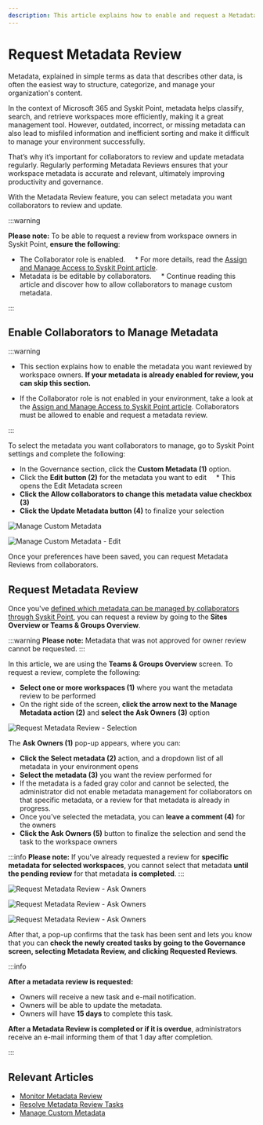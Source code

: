 ```yaml
---
description: This article explains how to enable and request a Metadata Review. 
---
```


# Request Metadata Review 

Metadata, explained in simple terms as data that describes other data, is often the easiest way to structure, categorize, and manage your organization's content. 

In the context of Microsoft 365 and Syskit Point, metadata helps classify, search, and retrieve workspaces more efficiently, making it a great management tool. However, outdated, incorrect, or missing metadata can also lead to misfiled information and inefficient sorting and make it difficult to manage your environment successfully. 

That’s why it’s important for collaborators to review and update metadata regularly. Regularly performing Metadata Reviews ensures that your workspace metadata is accurate and relevant, ultimately improving productivity and governance.

With the Metadata Review feature, you can select metadata you want collaborators to review and update. 

:::warning

**Please note:** To be able to request a review from workspace owners in Syskit Point, **ensure the following**:
* The Collaborator role is enabled. 
    * For more details, read the [Assign and Manage Access to Syskit Point article](../../configuration/enable-role-based-access.md#syskit-point-collaborators).
* Metadata is be editable by collaborators. 
    * Continue reading this article and discover how to allow collaborators to manage custom metadata.

:::

## Enable Collaborators to Manage Metadata

:::warning
* This section explains how to enable the metadata you want reviewed by workspace owners. **If your metadata is already enabled for review, you can skip this section.**

* If the Collaborator role is not enabled in your environment, take a look at the [Assign and Manage Access to Syskit Point article](../../configuration/enable-role-based-access.md#syskit-point-collaborators). Collaborators must be allowed to enable and request a metadata review.  

:::


To select the metadata you want collaborators to manage, go to Syskit Point settings and complete the following:

* In the Governance section, click the **Custom Metadata (1)** option. 
* Click the **Edit button (2)** for the metadata you want to edit
    * This opens the Edit Metadata screen
* **Click the Allow collaborators to change this metadata value checkbox (3)**
* **Click the Update Metadata button (4)** to finalize your selection 

![Manage Custom Metadata](../../../static/img/manage-metadata-review-custom.png)

![Manage Custom Metadata - Edit](../../../static/img/manage-metadata-review-edit.png)

Once your preferences have been saved, you can request Metadata Reviews from collaborators.


## Request Metadata Review

Once you've [defined which metadata can be managed by collaborators through Syskit Point](#enable-collaborators-to-manage-metadata), you can request a review by going to the **Sites Overview or Teams & Groups Overview**. 

:::warning
**Please note:** Metadata that was not approved for owner review cannot be requested.
:::

In this article, we are using the **Teams & Groups Overview** screen. To request a review, complete the following:

* **Select one or more workspaces (1)** where you want the metadata review to be performed
* On the right side of the screen, **click the arrow next to the Manage Metadata action (2)** and **select the Ask Owners (3)** option

![Request Metadata Review - Selection](../../../static/img/request-metadata-review-selection.png)

The **Ask Owners (1)** pop-up appears, where you can:

* **Click the Select metadata (2)** action, and a dropdown list of all metadata in your environment opens
* **Select the metadata (3)** you want the review performed for
 * If the metadata is a faded gray color and cannot be selected, the administrator did not enable metadata management for collaborators on that specific metadata, or a review for that metadata is already in progress.
* Once you've selected the metadata, you can **leave a comment (4)** for the owners 
* **Click the Ask Owners (5)** button to finalize the selection and send the task to the workspace owners

:::info
**Please note:** If you've already requested a review for **specific metadata for selected workspaces**, you cannot select that metadata **until the pending review** for that metadata **is completed**.
:::

![Request Metadata Review - Ask Owners](../../../static/img/request-metadata-review-ask-owners-1.png)

![Request Metadata Review - Ask Owners](../../../static/img/request-metadata-review-ask-owners-2.png)

![Request Metadata Review - Ask Owners](../../../static/img/request-metadata-review-ask-owners-3.png)

After that, a pop-up confirms that the task has been sent and lets you know that you can **check the newly created tasks by going to the Governance screen, selecting Metadata Review, and clicking Requested Reviews**. 

:::info

**After a metadata review is requested:**
* Owners will receive a new task and e-mail notification.
* Owners will be able to update the metadata.
* Owners will have **15 days** to complete this task.

**After a Metadata Review is completed or if it is overdue**, administrators receive an e-mail informing them of that 1 day after completion.

:::

## Relevant Articles 

* [Monitor Metadata Review](monitor-metadata-review.md)
* [Resolve Metadata Review Tasks](../../point-collaborators/resolve-governance-tasks/metadata-review.md)
* [Manage Custom Metadata](manage-custom-metadata.md)